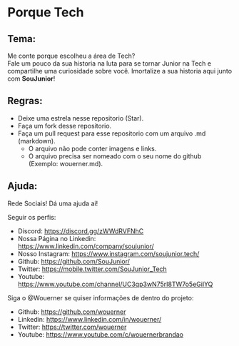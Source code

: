 # Porque Tech

## Tema:
Me conte porque escolheu a área de Tech?   
Fale um pouco da sua historia na luta para se tornar Junior na Tech e compartilhe uma curiosidade sobre você. 
Imortalize a sua historia aqui junto com **SouJunior**!  

## Regras:
- Deixe uma estrela nesse repositorio (Star).
- Faça um fork desse repositorio.
- Faça um pull request para esse repositorio com um arquivo .md (markdown).
  - O arquivo não pode conter imagens e links.
  - O arquivo precisa ser nomeado com o seu nome do github (Exemplo: wouerner.md).
  


## Ajuda:
Rede Sociais! Dá uma ajuda ai!

Seguir os perfis:
- Discord: https://discord.gg/zWWdRVFNhC
- Nossa Página no Linkedin: https://www.linkedin.com/company/soujunior/
- Nosso Instagram: https://www.instagram.com/soujunior.tech/
- Github: https://github.com/SouJunior/ 
- Twitter: https://mobile.twitter.com/SouJunior_Tech
- Youtube: https://www.youtube.com/channel/UC3qp3wN75rI8TW7o5eGilYQ 

Siga o @Wouerner se quiser informações de dentro do projeto:
- Github: https://github.com/wouerner
- Linkedin: https://www.linkedin.com/in/wouerner/
- Twitter: https://twitter.com/wouerner
- Youtube: https://www.youtube.com/c/wouernerbrandao
